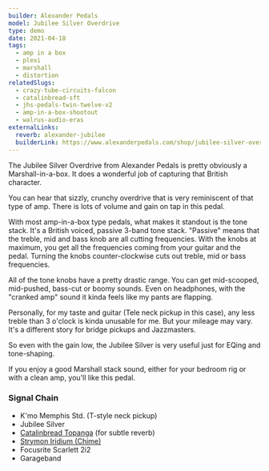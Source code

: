 ```yaml
---
builder: Alexander Pedals
model: Jubilee Silver Overdrive
type: demo
date: 2021-04-18
tags:
  - amp in a box
  - plexi
  - marshall
  - distortion
relatedSlugs:
  - crazy-tube-circuits-falcon
  - catalinbread-sft
  - jhs-pedals-twin-twelve-v2
  - amp-in-a-box-shootout
  - walrus-audio-eras
externalLinks:
  reverb: alexander-jubilee
  builderLink: https://www.alexanderpedals.com/shop/jubilee-silver-overdrive
---
```


The Jubilee Silver Overdrive from Alexander Pedals is pretty obviously a Marshall-in-a-box. It does a wonderful job of capturing that British character.

You can hear that sizzly, crunchy overdrive that is very reminiscent of that type of amp. There is lots of volume and gain on tap in this pedal.

With most amp-in-a-box type pedals, what makes it standout is the tone stack. It's a British voiced, passive 3-band tone stack. "Passive" means that the treble, mid and bass knob are all cutting frequencies. With the knobs at maximum, you get all the frequencies coming from your guitar and the pedal. Turning the knobs counter-clockwise cuts out treble, mid or bass frequencies.

All of the tone knobs have a pretty drastic range. You can get mid-scooped, mid-pushed, bass-cut or boomy sounds. Even on headphones, with the "cranked amp" sound it kinda feels like my pants are flapping.

Personally, for my taste and guitar (Tele neck pickup in this case), any less treble than 3 o'clock is kinda unusable for me. But your mileage may vary. It's a different story for bridge pickups and Jazzmasters.

So even with the gain low, the Jubilee Silver is very useful just for EQing and tone-shaping.

If you enjoy a good Marshall stack sound, either for your bedroom rig or with a clean amp, you'll like this pedal.

### Signal Chain

- K'mo Memphis Std. (T-style neck pickup)
- Jubilee Silver
- [Catalinbread Topanga](/demos/catalinbread-topanga) (for subtle reverb)
- [Strymon Iridium (Chime)](/demos/strymon-iridium)
- Focusrite Scarlett 2i2
- Garageband
